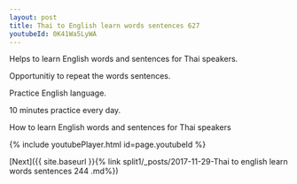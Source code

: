 ```yaml
---
layout: post
title: Thai to English learn words sentences 627 
youtubeId: 0K41Wa5LyWA
---
```

 
 
Helps to learn English words and sentences for Thai speakers.

Opportunitiy to repeat the words sentences. 

Practice English language. 
 
10 minutes practice every day. 
 
How to learn English words and sentences for Thai speakers 
 
{% include youtubePlayer.html id=page.youtubeId %}
 
 
[Next]({{ site.baseurl }}{% link  split1/_posts/2017-11-29-Thai to english learn words sentences 244 .md%})
 
